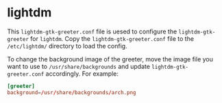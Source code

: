 # lightdm

This `lightdm-gtk-greeter.conf` file is uesed to configure the `lightdm-gtk-greeter` for `lightdm`. Copy the `lightdm-gtk-greeter.conf` file to the `/etc/lightdm/` directory to load the config. 

To change the background image of the greeter, move the image file you want to use to `/usr/share/backgrounds` and update `lightdm-gtk-greeter.conf` accordingly. For example:

```conf
[greeter]
background=/usr/share/backgrounds/arch.png
```